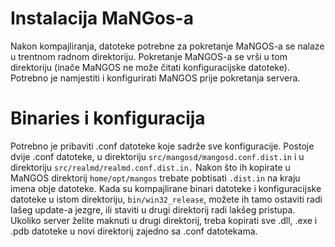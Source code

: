 # Instalacija MaNGos-a #

Nakon kompajliranja, datoteke potrebne za pokretanje MaNGOS-a se nalaze u trentnom radnom direktoriju. Pokretanje MaNGOS-a se vrši u tom direktoriju (inače MaNGOS ne može čitati konfiguracijske datoteke).
Potrebno je namjestiti i konfigurirati MaNGOS prije pokretanja servera.

# Binaries i konfiguracija #

Potrebno je pribaviti .conf datoteke koje sadrže sve konfiguracije.
Postoje dvije .conf datoteke, u direktoriju `src/mangosd/mangosd.conf.dist.in` i u direktoriju `src/realmd/realmd.conf.dist.in.` Nakon što ih kopirate u MaNGOS direktorij `home/opt/mangos` trebate pobtisati `.dist.in` na kraju imena obje datoteke.
Kada su kompajlirane binari datoteke i konfiguracijske datoteke u istom direktoriju, `bin/win32_release`, možete ih tamo ostaviti radi lašeg update-a jezgre, ili staviti u drugi direktorij radi lakšeg pristupa.
Ukoliko server želite maknuti u drugi direktorij, treba kopirati sve .dll, .exe i .pdb datoteke u novi direktorij zajedno sa .conf datotekama.